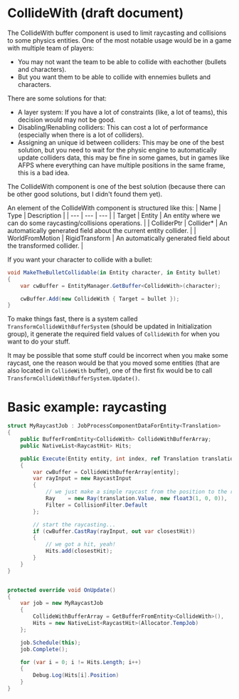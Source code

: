 # CollideWith (draft document)

The CollideWith buffer component is used to limit raycasting and collisions to some physics entities.
One of the most notable usage would be in a game with multiple team of players:
- You may not want the team to be able to collide with eachother (bullets and characters).
- But you want them to be able to collide with ennemies bullets and characters.
  
There are some solutions for that:
- A layer system: If you have a lot of constraints (like, a lot of teams), this decision would may not be good.
- Disabling/Renabling colliders: This can cost a lot of performance (especially when there is a lot of colliders).
- Assigning an unique id between colliders: This may be one of the best solution, but you need to wait for the physic engine to automatically update colliders data, this may be fine in some games, but in games like AFPS where everything can have multiple positions in the same frame, this is a bad idea.

The CollideWith component is one of the best solution (because there can be other good solutions, but I didn't found them yet).

An element of the CollideWith component is structured like this:
| Name | Type | Description |
| --- | --- | --- |
| Target | Entity | An entity where we can do some raycasting/collisions operations. |
| ColliderPtr | Collider* | An automatically generated field about the current entity collider. |
| WorldFromMotion | RigidTransform | An automatically generated field about the transformed collider. |

If you want your character to collide with a bullet:
```csharp
void MakeTheBulletCollidable(in Entity character, in Entity bullet)
{
    var cwBuffer = EntityManager.GetBuffer<CollideWith>(character);

    cwBuffer.Add(new CollideWith { Target = bullet });
}
```

To make things fast, there is a system called `TransformCollideWithBufferSystem` (should be updated in Initialization group), it generate the required field values of `CollideWith` for when you want to do your stuff. 

It may be possible that some stuff could be incorrect when you make some raycast, one the reason would be that you moved some entities (that are also located in `CollideWith` buffer), one of the first fix would be to call `TransformCollideWithBufferSystem.Update()`.

# Basic example: raycasting

```csharp
struct MyRaycastJob : JobProcessComponentDataForEntity<Translation>
{
    public BufferFromEntity<CollideWith> CollideWithBufferArray;
    public NativeList<RaycastHit> Hits;

    public Execute(Entity entity, int index, ref Translation translation)
    {
        var cwBuffer = CollideWithBufferArray[entity];
        var rayInput = new RaycastInput
        {
            // we just make a simple raycast from the position to the right.
            Ray    = new Ray(translation.Value, new float3(1, 0, 0)),
            Filter = CollisionFilter.Default
        };

        // start the raycasting...
        if (cwBuffer.CastRay(rayInput, out var closestHit))
        {
            // we got a hit, yeah!
            Hits.add(closestHit);
        }
    }
}


protected override void OnUpdate()
{
    var job = new MyRaycastJob
    {
        CollideWithBufferArray = GetBufferFromEntity<CollideWith>(),
        Hits = new NativeList<RaycastHit>(Allocator.TempJob)
    };

    job.Schedule(this);
    job.Complete();

    for (var i = 0; i != Hits.Length; i++)
    {
        Debug.Log(Hits[i].Position)
    }
}
```